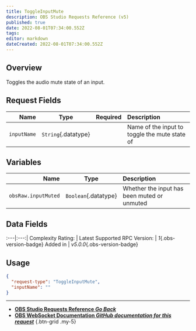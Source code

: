 ```yaml
---
title: ToggleInputMute
description: OBS Studio Requests Reference (v5)
published: true
date: 2022-08-01T07:34:00.552Z
tags: 
editor: markdown
dateCreated: 2022-08-01T07:34:00.552Z
---
```


## Overview
Toggles the audio mute state of an input.

## Request Fields
Name | Type | Required| Description |
----:|:----:|:-------:|:------------|
`inputName` | `String`{.datatype} | <i class="mdi mdi-check-bold"></i> | Name of the input to toggle the mute state of

## Variables
Name | Type | Description | 
----:|:---------:|:------------|
`obsRaw.inputMuted` | `Boolean`{.datatype} | Whether the input has been muted or unmuted

## Data Fields
:---|:---:|
Complexity Rating: | <span class="stars stars--2"></span>
Latest Supported RPC Version: | *1*{.obs-version-badge}
Added in | *v5.0.0*{.obs-version-badge}

## Usage
```json
{
  "request-type": "ToggleInputMute",
  "inputName": ""
}
```

---

- [<i class="mdi mdi-chevron-left"></i>**OBS Studio Requests Reference *Go Back***](/en/Broadcasters/OBS/Requests)
- [<i class="mdi mdi-github"></i> **OBS WebSocket Documentation *GitHub documentation for this request***](https://github.com/obsproject/obs-websocket/blob/master/docs/generated/protocol.md#toggleinputmute)
{.btn-grid .my-5}